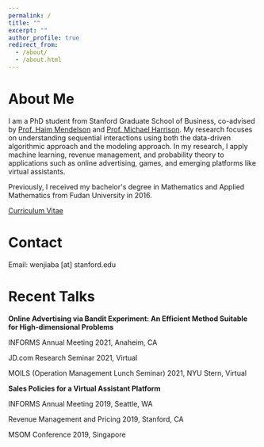 ```yaml
---
permalink: /
title: ""
excerpt: ""
author_profile: true
redirect_from: 
  - /about/
  - /about.html
---
```


About Me
======

I am a PhD student from Stanford Graduate School of Business, co-advised by [Prof. Haim Mendelson](https://www.gsb.stanford.edu/faculty-research/faculty/haim-mendelson) and [Prof. Michael Harrison](https://www.gsb.stanford.edu/faculty-research/faculty/j-michael-harrison).
My research focuses on understanding sequential interactions using both the data-driven algorithmic approach and the modeling approach. In my research, I apply machine learning, revenue management, and probability theory to applications such as online advertising, games, and emerging platforms like virtual assistants.

Previously, I received my bachelor's degree in Mathematics and Applied Mathematics from Fudan University in 2016.
    
[Curriculum Vitae](https://www.gsb.stanford.edu/sites/default/files/phd-cv/CV_wenjiaba_public_1.pdf)

  
Contact
======
Email: wenjiaba [at] stanford.edu

Recent Talks
======

**Online Advertising via Bandit Experiment: An Efficient Method Suitable for High-dimensional Problems**

INFORMS Annual Meeting 2021, Anaheim, CA

JD.com Research Seminar 2021, Virtual

MOILS (Operation Management Lunch Seminar) 2021, NYU Stern, Virtual

**Sales Policies for a Virtual Assistant Platform**

INFORMS Annual Meeting 2019, Seattle, WA 

Revenue Management and Pricing 2019, Stanford, CA 

MSOM Conference 2019, Singapore





